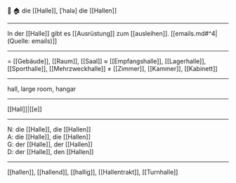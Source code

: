 🔴 🏠 die [[Halle]], [ˈhalə]
die [[Hallen]]

---
In der [[Halle]] gibt es [[Ausrüstung]] zum [[ausleihen]]. [[emails.md#^4|(Quelle: emails)]]


---
= [[Gebäude]], [[Raum]], [[Saal]]
≈ [[Empfangshalle]], [[Lagerhalle]], [[Sporthalle]], [[Mehrzweckhalle]]
≠ [[Zimmer]], [[Kammer]], [[Kabinett]]

---
hall, large room, hangar

---
[[Hall]]|[[e]]

---
N: die [[Halle]], die [[Hallen]]  
A: die [[Halle]], die [[Hallen]]  
G: der [[Halle]], der [[Hallen]]  
D: der [[Halle]], den [[Hallen]]  

---
[[hallen]], [[hallend]], [[hallig]], [[Hallentrakt]], [[Turnhalle]]